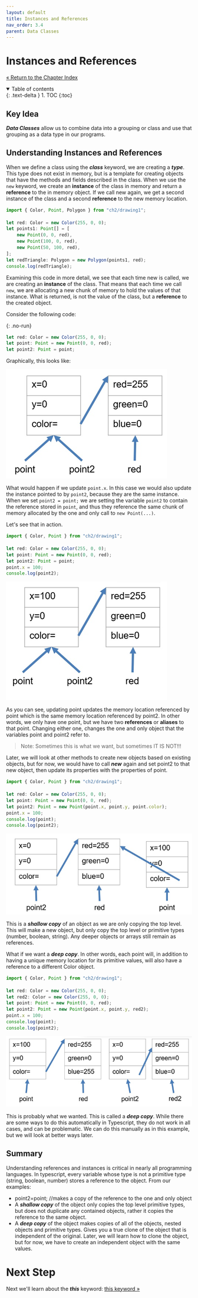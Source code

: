 ```yaml
---
layout: default
title: Instances and References
nav_order: 3.4
parent: Data Classes
---
```


# Instances and References

[&laquo; Return to the Chapter Index](index.md)

<details open markdown="block">
  <summary>
    Table of contents
  </summary>
  {: .text-delta }
1. TOC
{:toc}
</details>

## Key Idea

**_Data Classes_** allow us to combine data into a grouping or class and use that grouping as a data type in our programs.

## Understanding Instances and References

When we define a class using the **_class_** keyword, we are creating a **_type_**. This type does not exist in memory, but is a template for creating objects that have the methods and fields described in the class. When we use the `new` keyword, we create an **instance** of the class in memory and return a **reference** to the in memory object. If we call new again, we get a second instance of the class and a second **reference** to the new memory location.

```typescript
import { Color, Point, Polygon } from "ch2/drawing1";

let red: Color = new Color(255, 0, 0);
let points1: Point[] = [
    new Point(0, 0, red),
    new Point(100, 0, red),
    new Point(50, 100, red),
];
let redTriangle: Polygon = new Polygon(points1, red);
console.log(redTriangle);
```

Examining this code in more detail, we see that each time new is called, we are creating an **instance** of the class. That means that each time we call `new`, we are allocating a new chunk of memory to hold the values of that instance. What is returned, is not the value of the class, but a **reference** to the created object.

Consider the following code:

{: .no-run}

```typescript
let red: Color = new Color(255, 0, 0);
let point: Point = new Point(0, 0, red);
let point2: Point = point;
```

Graphically, this looks like:

![](../../assets/images/ref1.jpg)

What would happen if we update `point.x`. In this case we would also update the instance pointed to by `point2`, because they are the same instance. When we set `point2 = point;` we are setting the variable `point2` to contain the reference stored in `point`, and thus they reference the same chunk of memory allocated by the one and only call to `new Point(...)`.

Let's see that in action.

```typescript
import { Color, Point } from "ch2/drawing1";

let red: Color = new Color(255, 0, 0);
let point: Point = new Point(0, 0, red);
let point2: Point = point;
point.x = 100;
console.log(point2);
```

![](../../assets/images/ref2.jpg)

As you can see, updating point updates the memory location referenced by point which is the same memory location referenced by point2. In other words, we only have one point, but we have two **references** or **aliases** to that point. Changing either one, changes the one and only object that the variables point and point2 refer to.

> Note: Sometimes this is what we want, but sometimes IT IS NOT!!!

Later, we will look at other methods to create new objects based on existing objects, but for now, we would have to call **_new_** again and set point2 to that new object, then update its properties with the properties of point.

```typescript
import { Color, Point } from "ch2/drawing1";

let red: Color = new Color(255, 0, 0);
let point: Point = new Point(0, 0, red);
let point2: Point = new Point(point.x, point.y, point.color);
point.x = 100;
console.log(point);
console.log(point2);
```

![](../../assets/images/ref3.jpg)

This is a **_shallow copy_** of an object as we are only copying the top level.
This will make a new object, but only copy the top level or primitive types (number, boolean, string). Any deeper objects or arrays still remain as references.

What if we want a **_deep copy_**. In other words, each point will, in addition to having a unique memory location for its primitive values, will also have a reference to a different Color object.

```typescript
import { Color, Point } from "ch2/drawing1";

let red: Color = new Color(255, 0, 0);
let red2: Color = new Color(255, 0, 0);
let point: Point = new Point(0, 0, red);
let point2: Point = new Point(point.x, point.y, red2);
point.x = 100;
console.log(point);
console.log(point2);
```

![](../../assets/images/ref4.jpg)

This is probably what we wanted. This is called a **_deep copy_**. While there are some ways to do this automatically in Typescript, they do not work in all cases, and can be problematic. We can do this manually as in this example, but we will look at better ways later.

## Summary

Understanding references and instances is critical in nearly all programming languages. In typescript, every variable whose type is not a primitive type (string, boolean, number) stores a reference to the object. From our examples:

-   point2=point; //makes a copy of the reference to the one and only object
-   A **_shallow copy_** of the object only copies the top level primitive types, but does not duplicate any contained objects, rather it copies the reference to the same object.
-   A **_deep copy_** of the object makes copies of all of the objects, nested objects and primitive types. Gives you a true clone of the object that is independent of the original. Later, we will learn how to clone the object, but for now, we have to create an independent object with the same values.

# Next Step

Next we'll learn about the **_this_** keyword: [this keyword &raquo;](this.md)
